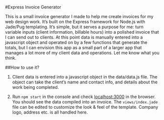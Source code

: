 #Express Invoice Generator

This is a small invoice generator I made to help me create invoices for my web design work. It’s built on the Express framework for Node.js with Jade/Pug templating. It’s simple, but it serves a purpose for me: turn variable inputs (client information, billable hours) into a polished invoice that I can send out to clients. At this point data is manually entered into a javascript object and operated on by a few functions that generate the totals, but I can envision this app as a small part of a larger app that manages a lot more of my client data and operations. Let me know what you think.

##How to use it?

1. Client data is entered into a javascript object in the data/data.js file. The object can take the client’s name and contact info, and details about the work being completed.

2. Run `npm start` in the console and check [localhost:3000](http://localhost:3000) in the browser. You should see the data compiled into an invoice. The `views/index.jade` file can be edited to customize the look & feel of the template. Company logo, address etc. is all handled here.